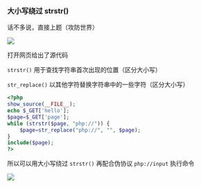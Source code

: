 ### 大小写绕过 strstr()

话不多说，直接上题（攻防世界）

![](https://pic1.imgdb.cn/item/6808c71f58cb8da5c8c67481.png)

打开网页给出了源代码

`strstr()` 用于查找字符串首次出现的位置（区分大小写）

`str_replace()` 以其他字符替换字符串中的一些字符（区分大小写）

```php
<?php
show_source(__FILE__);
echo $_GET['hello'];
$page=$_GET['page'];
while (strstr($page, "php://")) {
    $page=str_replace("php://", "", $page);
}
include($page);
?>
```

所以可以用大小写绕过 `strstr()` 再配合伪协议 `php://input` 执行命令

![](https://pic1.imgdb.cn/item/6808c7d658cb8da5c8c677b6.png)